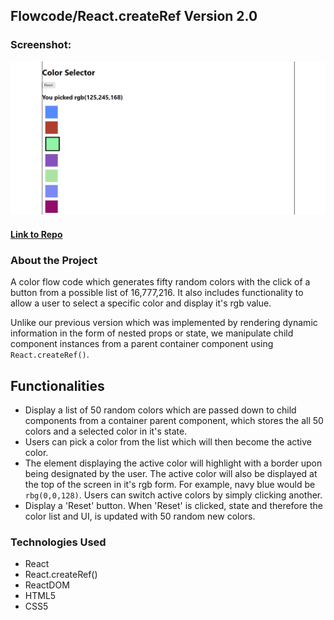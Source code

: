 ## Flowcode/React.createRef Version 2.0

### Screenshot:
  ![Screenshot](/public/img/homepage.png/)

#### [Link to Repo](https://github.com/Arathurs/FlowCodev2.0.git/)  

### About the Project

A color flow code which generates fifty random colors with the click of a button from a possible list of 16,777,216. It also includes functionality to allow a user to select a specific color and display it's rgb value. 

Unlike our previous version which was implemented by rendering dynamic information in the form of nested props or state, we manipulate child component instances from a parent container component using `React.createRef()`.

## Functionalities

  - Display a list of 50 random colors which are passed down to child components from a container parent component, which stores the all 50 colors and a selected color in it's state.
  - Users can pick a color from the list which will then become the active color. 
  - The element displaying the active color will highlight with a border upon being designated by the user. The active color will also be displayed at the top of the screen in it's rgb form. For example, navy blue would be `rbg(0,0,128)`. Users can switch active colors by simply clicking another.
  - Display a 'Reset' button. When 'Reset' is clicked, state and therefore the color list and UI, is updated with 50 random new colors.


### Technologies Used
- React
- React.createRef()
- ReactDOM
- HTML5
- CSS5
